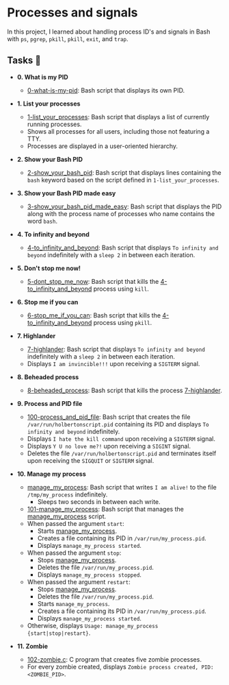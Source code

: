 # Processes and signals

In this project, I learned about handling process ID's and signals in Bash
with `ps`, `pgrep`, `pkill`, `pkill`, `exit`, and `trap`.

## Tasks :page_with_curl:

* **0. What is my PID**
  * [0-what-is-my-pid](./0-what-is-my-pid): Bash script that displays its own PID.

* **1. List your processes**
  * [1-list_your_processes](./1-list_your_processes): Bash script that displays a
  list of currently running processes.
  * Shows all processes for all users, including those not featuring a TTY.
  * Processes are displayed in a user-oriented hierarchy.

* **2. Show your Bash PID**
  * [2-show_your_bash_pid](./2-show_your_bash_pid): Bash script that displays lines
  containing the `bash` keyword based on the script defined in `1-list_your_processes`.

* **3. Show your Bash PID made easy**
  * [3-show_your_bash_pid_made_easy](./3-show_your_bash_pid_made_easy): Bash script
  that displays the PID along with the process name of processes who name contains the
  word `bash`.

* **4. To infinity and beyond**
  * [4-to_infinity_and_beyond](./4-to_infinity_and_beyond): Bash script that displays
  `To infinity and beyond` indefinitely with a `sleep 2` in between each iteration.

* **5. Don't stop me now!**
  * [5-dont_stop_me_now](./5-dont_stop_me_now): Bash script that kills the
  [4-to_infinity_and_beyond](./4-to_infinity_and_beyond) process using `kill`.

* **6. Stop me if you can**
  * [6-stop_me_if_you_can](./6-stop_me_if_you_can): Bash script that kills the
  [4-to_infinity_and_beyond](./4-to_infinity_and_beyond) process using `pkill`.

* **7. Highlander**
  * [7-highlander](./7-highlander): Bash script that displays `To infinity and beyond`
  indefinitely with a `sleep 2` in between each iteration.
  * Displays `I am invincible!!!` upon receiving a `SIGTERM` signal.

* **8. Beheaded process**
  * [8-beheaded_process](./8-beheaded_process): Bash script that kills the process
  [7-highlander](./7-highlander).

* **9. Process and PID file**
  * [100-process_and_pid_file](./100-process_and_pid_file): Bash script that creates the file
  `/var/run/holbertonscript.pid` containing its PID and displays `To infinity and
  beyond` indefinitely.
  * Displays `I hate the kill command` upon receiving a `SIGTERM` signal.
  * Displays `Y U no love me?!` upon receiving a `SIGINT` signal.
  * Deletes the file `/var/run/holbertonscript.pid` and terminates itself
  upon receiving the `SIGQUIT` or `SIGTERM` signal.

* **10. Manage my process**
  * [manage_my_process](./manage_my_process): Bash script that writes `I am alive!` to the file
  `/tmp/my_process` indefinitely.
    * Sleeps two seconds in between each write.
  * [101-manage_my_process](./101-manage_my_process): Bash script that manages the
  [manage_my_process](./manage_my_process) script.
  * When passed the argument `start`:
    * Starts [manage_my_process](./manage_my_process).
    * Creates a file containing its PID in `/var/run/my_process.pid`.
    * Displays `manage_my_process started`.
  * When passed the argument `stop`:
    * Stops [manage_my_process](./manage_my_process).
    * Deletes the file `/var/run/my_process.pid`.
    * Displays `manage_my_process stopped`.
  * When passed the argument `restart`:
    * Stops [manage_my_process](./manage_my_process).
    * Deletes the file `/var/run/my_process.pid`.
    * Starts `manage_my_process`.
    * Creates a file containing its PID in `/var/run/my_process.pid`.
    * Displays `manage_my_process started`.
  * Otherwise, displays `Usage: manage_my_process {start|stop|restart}`.

* **11. Zombie**
  * [102-zombie.c](102-zombie.c): C program that creates five zombie processes.
  * For every zombie created, displays `Zombie process created, PID:
  <ZOMBIE_PID>`.
